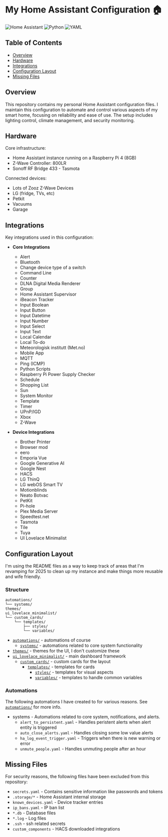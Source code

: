# My Home Assistant Configuration 🏠

![Home Assistant](https://img.shields.io/badge/home%20assistant-%2341BDF5.svg?style=for-the-badge&logo=home-assistant&logoColor=white)
![Python](https://img.shields.io/badge/python-3670A0?style=for-the-badge&logo=python&logoColor=ffdd54)
![YAML](https://img.shields.io/badge/yaml-%23ffffff.svg?style=for-the-badge&logo=yaml&logoColor=151515)

## Table of Contents

- [Overview](#overview)
- [Hardware](#hardware)
- [Integrations](#integrations)
- [Configuration Layout](#configuration-layout)
- [Missing Files](#missing-files)

## Overview

This repository contains my personal Home Assistant configuration files. I maintain this configuration to automate and control various aspects of my smart home, focusing on reliability and ease of use. The setup includes lighting control, climate management, and security monitoring.

## Hardware

Core infrastructure:

- Home Assistant instance running on a Raspberry Pi 4 (8GB)
- Z-Wave Controller: 800LR
- Sonoff RF Bridge 433 - Tasmota

Connected devices:

- Lots of Zooz Z-Wave Devices
- LG (fridge, TVs, etc)
- Petkit
- Vacuums
- Garage

## Integrations

Key integrations used in this configuration:

- **Core Integrations**

  - Alert
  - Bluetooth
  - Change device type of a switch
  - Command Line
  - Counter
  - DLNA Digital Media Renderer
  - Group
  - Home Assistant Supervisor
  - iBeacon Tracker
  - Input Boolean
  - Input Button
  - Input Datetime
  - Input Number
  - Input Select
  - Input Text
  - Local Calendar
  - Local To-do
  - Meteorologisk institutt (Met.no)
  - Mobile App
  - MQTT
  - Ping (ICMP)
  - Python Scripts
  - Raspberry Pi Power Supply Checker
  - Schedule
  - Shopping List
  - Sun
  - System Monitor
  - Template
  - Timer
  - UPnP/IGD
  - Xbox
  - Z-Wave

- **Device Integrations**

  - Brother Printer
  - Browser mod
  - eero
  - Emporia Vue
  - Google Generative AI
  - Google Nest
  - HACS
  - LG ThinQ
  - LG webOS Smart TV
  - Motionblinds
  - Neato Botvac
  - PetKit
  - Pi-hole
  - Plex Media Server
  - Speedtest.net
  - Tasmota
  - Tile
  - Tuya
  - UI Lovelace Minimalist

## Configuration Layout

I'm using the README files as a way to keep track of areas that I'm revamping for 2025 to clean up my instance and make things more reusable and wife friendly.

### Structure

```
automations/
└── systems/
themes/
ui_lovelace_minimalist/
└── custom_cards/
    └── templates/
        ├── styles/
        └── variables/
```

- [`automations/`](automations/) - automations of course
  - [`systems/`](automations/systems/) - automations related to core system functionality
- [`themes/`](themes/) - themes for the UI, I don't customize these
- [`ui_lovelace_minimalist/`](ui_lovelace_minimalist/) - main dashboard framework
  - [`custom_cards/`](ui_lovelace_minimalist/custom_cards) - custom cards for the layout
    - [`templates/`](ui_lovelace_minimalist/custom_cards/templates) - templates for cards
      - [`styles/`](ui_lovelace_minimalist/custom_cards/templates/styles) - templates for visual aspects
      - [`variables/`](ui_lovelace_minimalist/custom_cards/templates/variables) - templates to handle common variables

### Automations

The following automations I have created to for various reasons. See [`automations/`](automations/) for more info.

- systems - Automations related to core system, notifications, and alerts.
  - `alert_to_persistent.yaml` - Handles peristent alerts when alert entity is triggered
  - `auto_close_alerts.yaml` - Handles closing some low value alerts
  - `ha_log_event_trigger.yaml` - Triggers when there is new warning or error
  - `unmute_people.yaml` - Handles unmuting people after an hour

## Missing Files

For security reasons, the following files have been excluded from this repository:

- `secrets.yaml` - Contains sensitive information like passwords and tokens
- `.storage/*` - Home Assistant internal storage
- `known_devices.yaml` - Device tracker entries
- `ip_bans.yaml` - IP ban list
- `*.db` - Database files
- `*.log` - Log files
- `.ssh` - ssh related secrets
- `custom_components` - HACS downloaded integrations
